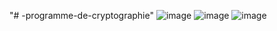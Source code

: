 "# -programme-de-cryptographie" 
![image](https://github.com/user-attachments/assets/a7662bc0-7160-4119-973d-3c7a4d283ae6)
![image](https://github.com/user-attachments/assets/3c15fa41-d635-494a-bfdb-462aac17400b)
![image](https://github.com/user-attachments/assets/fdca5135-270e-48bb-a8ca-eb4c329d7e66)
